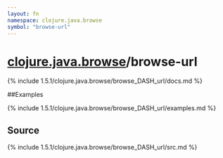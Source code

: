 ```yaml
---
layout: fn
namespace: clojure.java.browse
symbol: "browse-url"
---
```


# [clojure.java.browse](../)/browse-url

{% include 1.5.1/clojure.java.browse/browse_DASH_url/docs.md %}

##Examples

{% include 1.5.1/clojure.java.browse/browse_DASH_url/examples.md %}
## Source
{% include 1.5.1/clojure.java.browse/browse_DASH_url/src.md %}


